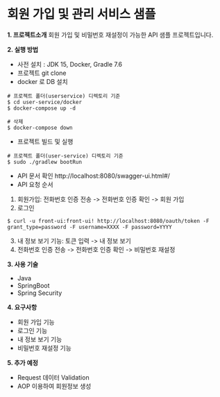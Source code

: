 # 회원 가입 및 관리 서비스 샘플
**1. 프로젝트소개**
회원 가입 및 비밀번호 재설정이 가능한 API 샘플 프로젝트입니다.




**2. 실행 방법**
- 사전 설치 : JDK 15, Docker, Gradle 7.6
- 프로젝트 git clone
- docker 로 DB 설치
```
# 프로젝트 폴더(userservice) 디렉토리 기준
$ cd user-service/docker
$ docker-compose up -d

# 삭제
$ docker-compose down
```

- 프로젝트 빌드 및 실행
```
# 프로젝트 폴더(user-service) 디렉토리 기준
$ sudo ./gradlew bootRun

```

- API 문서 확인
http://localhost:8080/swagger-ui.html#/
- API 요청 순서 
1) 회원가입: 전화번호 인증 전송 -> 전화번호 인증 확인 -> 회원 가입
2) 로그인
```
$ curl -u front-ui:front-ui! http://localhost:8080/oauth/token -F grant_type=password -F username=XXXX -F password=YYYY
```
3) 내 정보 보기 기능: 토큰 입력 -> 내 정보 보기
4) 전화번호 인증 전송 -> 전화번호 인증 확인 -> 비밀번호 재설정




**3. 사용 기술**
- Java
- SpringBoot
- Spring Security



**4. 요구사항**
- 회원 가입 기능
- 로그인 기능
- 내 정보 보기 기능
- 비밀번호 재설정 기능

**5. 추가 예정**
- Request 데이터 Validation 
- AOP 이용하여 회원정보 생성

